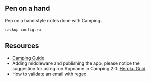 Pen on a hand
-------------
Pen on a hand style notes done with Camping.

```sh
rackup config.ru
```

Resources
-----------
* [Camping Guide](http://camping.io)
* Adding middleware and publishing the app, please notice the suggestion for using run Appname in Camping 2.0. [Heroku Guid](https://devcenter.heroku.com/articles/rack#frameworks)
* How to validate an email with [regex](http://ex-parrot.com/~pdw/Mail-RFC822-Address.html)

